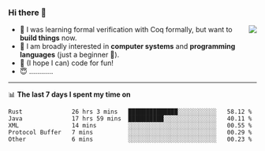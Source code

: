 ### Hi there 👋

<img align="right" src="https://github-readme-stats.vercel.app/api?username=xxchan&show_icons=true&icon_color=0366d6&text_color=24292e&bg_color=ffffff&hide_title=true" />


- 🤔 I was learning formal verification with Coq formally, but want to **build things** now.
- 😬 I am broadly interested in **computer systems** and **programming languages** (just a beginner 🥺).
- 🤩 (I hope I can) code for fun!
- 😇 …………


---

📊 **The last 7 days I spent my time on** 

<!--START_SECTION:waka-->
```text
Rust              26 hrs 3 mins   ██████████████░░░░░░░░░░░   58.12 % 
Java              17 hrs 59 mins  ██████████░░░░░░░░░░░░░░░   40.11 % 
XML               14 mins         ░░░░░░░░░░░░░░░░░░░░░░░░░   00.55 % 
Protocol Buffer   7 mins          ░░░░░░░░░░░░░░░░░░░░░░░░░   00.29 % 
Other             6 mins          ░░░░░░░░░░░░░░░░░░░░░░░░░   00.23 %
```
<!--END_SECTION:waka-->

<!--
**xxchan/xxchan** is a ✨ _special_ ✨ repository because its `README.md` (this file) appears on your GitHub profile.

Here are some ideas to get you started:

- 🔭 I’m currently working on ...
- 🌱 I’m currently learning ...
- 👯 I’m looking to collaborate on ...
- 🤔 I’m looking for help with ...
- 💬 Ask me about ...
- 📫 How to reach me: ...
- 😄 Pronouns: ...
- ⚡ Fun fact: ...
-->
